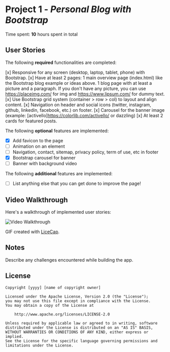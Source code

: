 # Project 1 - *Personal Blog with Bootstrap*

Time spent: **10** hours spent in total

## User Stories

The following **required** functionalities are completed:

[x] Responsive for any screen (desktop, laptop, tablet, phone) with Bootstrap.
[x] Have at least 2 pages:
1 main overview page (index.html) like the Bootstrap blog example or ideas above.
1 blog page with at least a picture and a paragraph. If you don't have any picture, you can use https://placeimg.com/ for img and https://www.lipsum.com/ for dummy text.
[x] Use Bootstrap grid system (container > row > col) to layout and align content.
[x] Navigation on header and social icons (twitter, instagram, github, linkedin, facebook, etc.) on footer.
[x] Carousel for the banner image (example: [activello]https://colorlib.com/activello/ or dazzling)
[x] At least 2 cards for featured posts.

The following **optional** features are implemented:

* [x] Add favicon to the page
* [ ] Animation on an element
* [ ] Navigation, contact, sitemap, privacy policy, term of use, etc in footer
* [x] Bootstrap carousel for banner
* [ ] Banner with background video

The following **additional** features are implemented:

* [ ] List anything else that you can get done to improve the page!

## Video Walkthrough

Here's a walkthrough of implemented user stories:

<img src='http://i.imgur.com/link/to/your/gif/file.gif' title='Video Walkthrough' width='' alt='Video Walkthrough' />

GIF created with [LiceCap](http://www.cockos.com/licecap/).

## Notes

Describe any challenges encountered while building the app.

## License

    Copyright [yyyy] [name of copyright owner]

    Licensed under the Apache License, Version 2.0 (the "License");
    you may not use this file except in compliance with the License.
    You may obtain a copy of the License at

        http://www.apache.org/licenses/LICENSE-2.0

    Unless required by applicable law or agreed to in writing, software
    distributed under the License is distributed on an "AS IS" BASIS,
    WITHOUT WARRANTIES OR CONDITIONS OF ANY KIND, either express or implied.
    See the License for the specific language governing permissions and
    limitations under the License.
